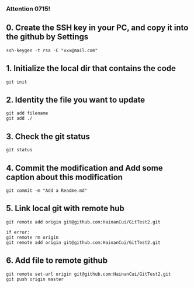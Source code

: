 
### Attention 0715!

## 0. Create the SSH key in your PC, and copy it into the github by Settings
    ssh-keygen -t rsa -C "xxx@mail.com"

## 1. Initialize the local dir that contains the code
    git init

## 2. Identity the file you want to update
    git add filename 
    git add ./

## 3. Check the git status
    git status

## 4. Commit the modification and Add some caption about this modification
    git commit -m "Add a Readme.md"

## 5. Link local git with remote hub
    git remote add origin git@github.com:HainanCui/GitTest2.git

    if error:
    git remote rm origin
    git remote add origin git@github.com:HainanCui/GitTest2.git

## 6. Add file to remote github
    git remote set-url origin git@github.com:HainanCui/GitTest2.git
    git push origin master
